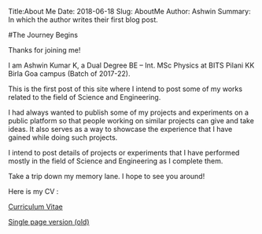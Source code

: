 Title:About Me
Date: 2018-06-18
Slug: AboutMe
Author: Ashwin
Summary: In which the author writes their first blog post.

#The Journey Begins

Thanks for joining me!

I am Ashwin Kumar K, a Dual Degree BE – Int. MSc Physics at BITS Pilani KK Birla Goa campus (Batch of 2017-22).

This is the first post of this site where I intend to post some of my works related to the field of Science and Engineering.

I had always wanted to publish some of my projects and experiments on a public platform so that people working on similar projects can give and take ideas. It also serves as a way to showcase the experience that I have gained while doing such projects.

I intend to post details of projects or experiments that I have performed mostly in the field of Science and Engineering as I complete them.

Take a trip down my memory lane. I hope to see you around!

Here is my CV  :

[Curriculum Vitae](https://raw.githack.com/iamashwin99/CV_lyx/master/VitaePosted.pdf)

[Single page version (old)](https://raw.githack.com/iamashwin99/1pageCV/master/Academic_CV.pdf)